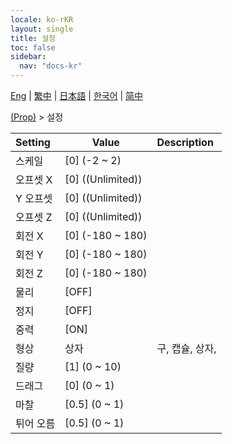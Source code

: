 ```yaml
---
locale: ko-rKR
layout: single
title: 설정
toc: false
sidebar:
  nav: "docs-kr"
---
```

[Eng](/dancexr/menu/2025.4/prop/settings) | [繁中](/tw/dancexr/menu/2025.4/prop/settings) | [日本語](/jp/dancexr/menu/2025.4/prop/settings) | [한국어](/kr/dancexr/menu/2025.4/prop/settings) | [简中](/zh/dancexr/menu/2025.4/prop/settings)

[(Prop)](../menu#(Prop)) > 설정



| Setting | Value | Description |
| :--- | --- | :--- |
|<nobr>스케일</nobr>| [0] (-2 ~ 2) | 
|<nobr>오프셋 X</nobr>| [0] ((Unlimited)) | 
|<nobr>Y 오프셋</nobr>| [0] ((Unlimited)) | 
|<nobr>오프셋 Z</nobr>| [0] ((Unlimited)) | 
|<nobr>회전 X</nobr>| [0] (-180 ~ 180) | 
|<nobr>회전 Y</nobr>| [0] (-180 ~ 180) | 
|<nobr>회전 Z</nobr>| [0] (-180 ~ 180) | 
|<nobr>물리</nobr>| [OFF] | 
|<nobr>정지</nobr>| [OFF] | 
|<nobr>중력</nobr>| [ON] | 
|<nobr>형상</nobr>| 상자 | 구, 캡슐, 상자, 
|<nobr>질량</nobr>| [1] (0 ~ 10) | 
|<nobr>드래그</nobr>| [0] (0 ~ 1) | 
|<nobr>마찰</nobr>| [0.5] (0 ~ 1) | 
|<nobr>튀어 오름</nobr>| [0.5] (0 ~ 1) | 
